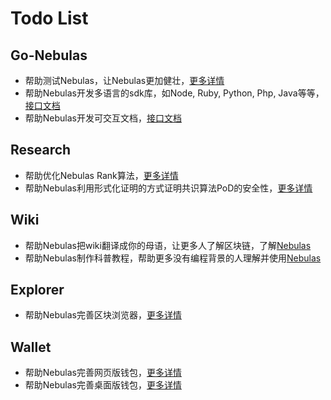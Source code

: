 # Todo List

## Go-Nebulas

- 帮助测试Nebulas，让Nebulas更加健壮，[更多详情](https://github.com/nebulasio/go-nebulas/tree/develop/nebtestkit)
- 帮助Nebulas开发多语言的sdk库，如Node, Ruby, Python, Php, Java等等，[接口文档](https://github.com/nebulasio/wiki/blob/master/rpc.md)
- 帮助Nebulas开发可交互文档，[接口文档](https://github.com/nebulasio/wiki/blob/master/rpc.md)

## Research

- 帮助优化Nebulas Rank算法，[更多详情](https://github.com/nebulasio/research/tree/master/nr)
- 帮助Nebulas利用形式化证明的方式证明共识算法PoD的安全性，[更多详情](https://github.com/nebulasio/research/tree/master/pod)

## Wiki

- 帮助Nebulas把wiki翻译成你的母语，让更多人了解区块链，了解[Nebulas](https://github.com/nebulasio/wiki)
- 帮助Nebulas制作科普教程，帮助更多没有编程背景的人理解并使用[Nebulas](https://github.com/nebulasio/wiki)

## Explorer

- 帮助Nebulas完善区块浏览器，[更多详情](https://github.com/nebulasio/explorer)

## Wallet

- 帮助Nebulas完善网页版钱包，[更多详情]( https://github.com/nebulasio/web-wallet)
- 帮助Nebulas完善桌面版钱包，[更多详情]( https://github.com/nebulasio/desk-wallet)
